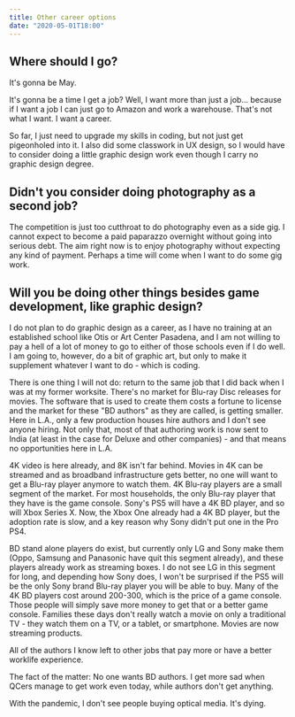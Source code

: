 ```yaml
---
title: Other career options
date: "2020-05-01T18:00"
---
```


## Where should I go?

It's gonna be May.

It's gonna be a time I get a job? Well, I want more than just a job... because if I want a job I can just go to Amazon and work a warehouse. That's not what I want. I want a career.

So far, I just need to upgrade my skills in coding, but not just get pigeonholed into it. I also did some classwork in UX design, so I would have to consider doing a little graphic design work even though I carry no graphic design degree.

## Didn't you consider doing photography as a second job?

The competition is just too cutthroat to do photography even as a side gig. I cannot expect to become a paid paparazzo overnight without going into serious debt. The aim right now is to enjoy photography  without expecting any kind of payment. Perhaps a time will come when I want to do some gig work.

## Will you be doing other things besides game development, like graphic design?

I do not plan to do graphic design as a career, as I have no training at an established school like Otis or Art Center Pasadena, and I am not willing to pay a hell of a lot of money to go to either of those schools even if I do well. I am going to, however, do a bit of graphic art, but only to make it supplement whatever I want to do - which is coding.

There is one thing I will not do: return to the same job that I did back when I was at my former worksite. There's no market for Blu-ray Disc releases for movies. The software that is used to create them costs a fortune to license and the market for these "BD authors" as they are called, is getting smaller. Here in L.A., only a few production houses hire authors and I don't see anyone hiring. Not only that, most of that authoring work is now sent to India (at least in the case for Deluxe and other companies) - and that means no opportunities here in L.A.

4K video is here already, and 8K isn't far behind. Movies in 4K can be streamed and as broadband infrastructure gets better, no one will want to get a Blu-ray player anymore to watch them. 4K Blu-ray players are a small segment of the market. For most households, the only Blu-ray player that they have is the game console. Sony's PS5 will have a 4K BD player, and so will Xbox Series X. Now, the Xbox One already had a 4K BD player, but the adoption rate is slow, and a key reason why Sony didn't put one in the Pro PS4.

BD stand alone players do exist, but currently only LG and Sony make them (Oppo, Samsung and Panasonic have quit this segment already), and these players already work as streaming boxes. I do not see LG in this segment for long, and depending how Sony does, I won't be surprised if the PS5 will be the only Sony brand Blu-ray player you will be able to buy. Many of the 4K BD players cost around 200-300, which is the price of a game console. Those people will simply save more money to get that or a better game console. Families these days don't really watch a movie on only a traditional TV - they watch them on a TV, or a tablet, or smartphone. Movies are now streaming products.

All of the authors I know left to other jobs that pay more or have a better worklife experience. 

The fact of the matter: No one wants BD authors. I get more sad when QCers manage to get work even today, while authors don't get anything. 

With the pandemic, I don't see people buying optical media. It's dying.
